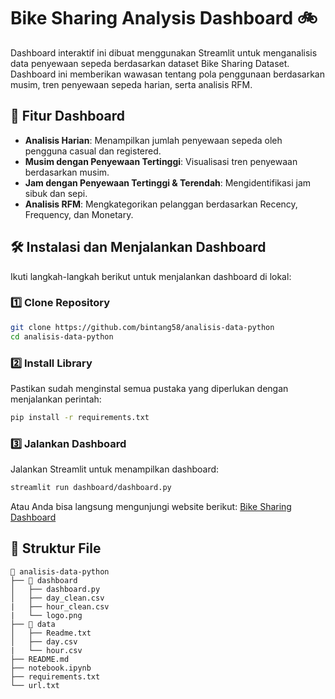 # Bike Sharing Analysis Dashboard 🚲

Dashboard interaktif ini dibuat menggunakan Streamlit untuk menganalisis data penyewaan sepeda berdasarkan dataset Bike Sharing Dataset. Dashboard ini memberikan wawasan tentang pola penggunaan berdasarkan musim, tren penyewaan sepeda harian, serta analisis RFM.

## 📌 Fitur Dashboard

- **Analisis Harian**: Menampilkan jumlah penyewaan sepeda oleh pengguna casual dan registered.
- **Musim dengan Penyewaan Tertinggi**: Visualisasi tren penyewaan berdasarkan musim.
- **Jam dengan Penyewaan Tertinggi & Terendah**: Mengidentifikasi jam sibuk dan sepi.
- **Analisis RFM**: Mengkategorikan pelanggan berdasarkan Recency, Frequency, dan Monetary.

## 🛠️ Instalasi dan Menjalankan Dashboard

Ikuti langkah-langkah berikut untuk menjalankan dashboard di lokal:

### 1️⃣ Clone Repository

```bash
git clone https://github.com/bintang58/analisis-data-python
cd analisis-data-python
```

### 2️⃣ Install Library

Pastikan sudah menginstal semua pustaka yang diperlukan dengan menjalankan perintah:

```bash
pip install -r requirements.txt
```

### 3️⃣ Jalankan Dashboard

Jalankan Streamlit untuk menampilkan dashboard:

```bash
streamlit run dashboard/dashboard.py
```

Atau Anda bisa langsung mengunjungi website berikut: [Bike Sharing Dashboard](https://bike-sharing-dashboards.streamlit.app/)

## 📂 Struktur File

```plaintext
📂 analisis-data-python
├── 📂 dashboard
│   ├── dashboard.py
│   ├── day_clean.csv
|   ├── hour_clean.csv
|   └── logo.png
├── 📂 data
│   ├── Readme.txt
│   ├── day.csv
|   └── hour.csv
├── README.md
├── notebook.ipynb
├── requirements.txt
└── url.txt
```

